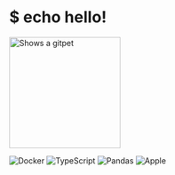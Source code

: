 # $ echo hello!

<picture>
  <source media="(prefers-color-scheme: dark)" srcset="https://gitpets.fly.dev/api?username=cassiusfive&petname=Pedro&theme=dark&species=wolf">
  <source media="(prefers-color-scheme: light)" srcset="https://gitpets.fly.dev/api?username=cassiusfive&petname=Pedro&theme=light&species=wolf">
  <img alt="Shows a gitpet" src="[https://gitpets.fly.dev/api?username=cassiusfive&petname=Kristofferson](https://gitpets.fly.dev/api?username=cassiusfive&petname=Pedro&theme=dark&species=wolf)" width="200px">
</picture>


![Docker](https://img.shields.io/badge/docker-%230db7ed.svg?style=for-the-badge&logo=docker&logoColor=white)
![TypeScript](https://img.shields.io/badge/typescript-%23007ACC.svg?style=for-the-badge&logo=typescript&logoColor=white)
![Pandas](https://img.shields.io/badge/pandas-%23150458.svg?style=for-the-badge&logo=pandas&logoColor=white)
![Apple](https://img.shields.io/badge/Apple-%23000000.svg?style=for-the-badge&logo=apple&logoColor=white)
